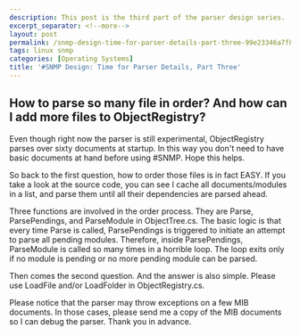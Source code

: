 ```yaml
---
description: This post is the third part of the parser design series.
excerpt_separator: <!--more-->
layout: post
permalink: /snmp-design-time-for-parser-details-part-three-99e23346a7f8
tags: linux snmp
categories: [Operating Systems]
title: '#SNMP Design: Time for Parser Details, Part Three'
---
```

## How to parse so many file in order? And how can I add more files to ObjectRegistry?

Even though right now the parser is still experimental, ObjectRegistry parses over sixty documents at startup. In this way you don't need to have basic documents at hand before using #SNMP. Hope this helps.
<!--more-->

So back to the first question, how to order those files is in fact EASY. If you take a look at the source code, you can see I cache all documents/modules in a list, and parse them until all their dependencies are parsed ahead.

Three functions are involved in the order process. They are Parse, ParsePendings, and ParseModule in ObjectTree.cs. The basic logic is that every time Parse is called, ParsePendings is triggered to initiate an attempt to parse all pending modules. Therefore, inside ParsePendings, ParseModule is called so many times in a horrible loop. The loop exits only if no module is pending or no more pending module can be parsed.

Then comes the second question. And the answer is also simple. Please use LoadFile and/or LoadFolder in ObjectRegistry.cs.

Please notice that the parser may throw exceptions on a few MIB documents. In those cases, please send me a copy of the MIB documents so I can debug the parser. Thank you in advance.
